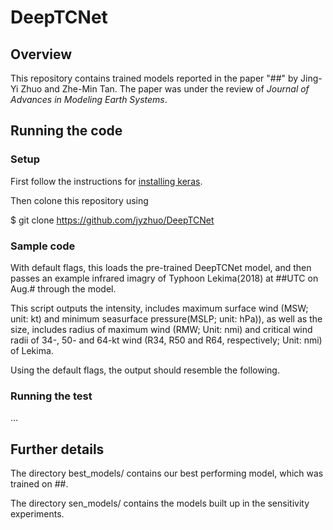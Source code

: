 # DeepTCNet
## Overview
This repository contains trained models reported in the paper "##" by Jing-Yi Zhuo and Zhe-Min Tan. The paper was under the review of *Journal of Advances in Modeling Earth Systems*.

## Running the code
### Setup
First follow the instructions for [installing keras].


[installing keras]:    https://keras.io/#installation/ 

Then colone this repository using 

$ git clone https://github.com/jyzhuo/DeepTCNet

### Sample code
With default flags, this loads the pre-trained DeepTCNet model, and then passes an example infrared imagry of Typhoon Lekima(2018) at ##UTC on Aug.# through the model.

This script outputs the intensity, includes maximum surface wind (MSW; unit: kt) and minimum seasurface pressure(MSLP; unit: hPa)), as well as the size, includes radius of maximum wind (RMW; Unit: nmi) and critical wind radii of 34-, 50- and 64-kt wind (R34, R50 and R64, respectively; Unit: nmi)  of Lekima.

Using the default flags, the output should resemble the following.


### Running the test
...

## Further details
The directory best_models/ contains our best performing model, which was trained on ##.

The directory sen_models/ contains the models built up in the sensitivity experiments.
